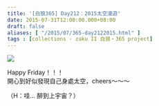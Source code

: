 ```yaml
---
title: '[白狼365] Day212：2015太空漫遊'
date: 2015-07-31T12:00:00.000+08:00
draft: false
aliases: [ "/2015/07/365-day2122015.html" ]
tags : [collections - zaku II 白狼・365 project]
---
```


[![](https://farm1.staticflickr.com/461/19483678903_f67291af41_z.jpg)](https://farm1.staticflickr.com/461/19483678903_f67291af41_z.jpg)

Happy Friday！！！  
開心到好似發現自己身處太空，cheers～～～  
  
（H：哇... 醉到上宇宙？）